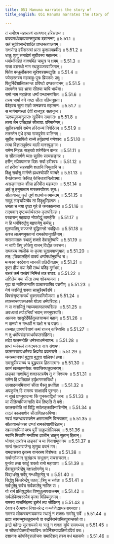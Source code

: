 ```yaml
---
title: 051 Hanuma narrates the story of
title_english: 051 Hanuma narrates the story of

---
```

<div class="audioEmbed"  caption="श्रीराम-हरिसीताराममूर्ति-घनपाठिभ्यां वचनम्" src="https://archive.org/download/Ramayana-recitation-Sriram-harisItArAmamUrti-Ghanapaati-v2/Kanda_5/Kanda_5_SK-051-Hanuma_narrates_the_story_of.mp3"></div>

  
तं समीक्ष्य महासत्त्वं सत्त्ववान् हरिसत्तमः।  
वाक्यमर्थवदव्यग्रस्तमुवाच दशाननम् ॥ 5.51.1 ॥   
अहं सुग्रीवसन्देशादिह प्राप्तस्तवालयम्।  
राक्षसेन्द्र हरीशस्त्वां भ्राता कुशलमब्रवीत् ॥ 5.51.2 ॥   
भ्रातुः शृणु समादेशं सुग्रीवस्य महात्मनः।  
धर्मार्थोपहितं वाक्यमिह चामुत्र च क्षमम् ॥ 5.51.3 ॥   
राजा दशरथो नाम रथकुञ्जरवाजिमान्।  
पितेव बन्धुर्लोकस्य सुरेश्वरसमद्युतिः ॥ 5.51.4 ॥   
ज्येष्ठस्तस्य महाबाहुः पुत्रः प्रियकरः प्रभुः।  
पितुर्निर्देशान्निष्क्रान्तः प्रविष्टो दण्डकावनम् ॥ 5.51.5 ॥   
लक्ष्मणेन सह भ्रात्रा सीतया चापि भार्यया।  
रामो नाम महातेजा धर्म्यं पन्थानमाश्रितः ॥ 5.51.6 ॥   
तस्य भार्या वने नष्टा सीता पतिमनुव्रता।  
वैदेहस्य सुता राज्ञो जनकस्य महात्मनः ॥ 5.51.7 ॥   
स मार्गमाणस्तां देवीं राजपुत्रः सहानुजः।  
ऋश्यमूकमनुप्राप्तः सुग्रीवेण समागतः ॥ 5.51.8 ॥   
तस्य तेन प्रतिज्ञातं सीतायाः परिमार्गणम्।  
सुग्रीवस्यापि रामेण हरिराज्यं निवेदितम् ॥ 5.51.9 ॥   
ततस्तेन मृधे हत्वा राजपुत्रेण वालिनम्।  
सुग्रीवः स्थापितो राज्ये हर्यृक्षाणां गणेश्वरः ॥ 5.51.10 ॥   
त्वया विज्ञातपूर्वश्च वाली वानरपुङ्गवः।  
रामेण निहतः सङ्ख्ये शरेणैकेन वानरः ॥ 5.51.11 ॥   
स सीतामार्गणे व्यग्रः सुग्रीवः सत्यसङ्गरः।  
हरीन् संप्रेषयामास दिशः सर्वा हरीश्वरः ॥ 5.51.12 ॥   
तां हरीणां सहस्राणि शतानि नियुतानि च।  
दिक्षु सर्वासु मार्गन्ते ह्यधश्चोपरि चाम्बरे ॥ 5.51.13 ॥   
वैनतेयसमाः केचित् केचित्तत्रानिलोपमाः।  
असङ्गगतयः शीघ्रा हरिवीरा महाबलाः ॥ 5.51.14 ॥   
अहं तु हनुमान्नाम मारुतस्यौरसः सुतः।  
सीतायास्तु कृते तूर्णं शतयोजनमायतम् ॥ 5.51.15 ॥   
समुद्रं लङ्घयित्वैव तां दिदृक्षुरिहागतः।  
भ्रमता च मया दृष्टा गृहे ते जनकात्मजा ॥ 5.51.16 ॥   
तद्भवान् दृष्टधर्मार्थस्तपः कृतपरिग्रहः।  
परदारान् महाप्राज्ञ नोपरोद्धुं त्वमर्हसि ॥ 5.51.17 ॥   
न हि धर्मविरुद्धेषु बह्वपायेषु कर्मसु।  
मूलघातिषु सज्जन्ते बुद्धिमन्तो भवद्विधाः ॥ 5.51.18 ॥   
कश्च लक्ष्मणमुक्तानां रामकोपानुवर्तिनाम्।  
शराणामग्रतः स्थातुं शक्तो देवासुरेष्वपि ॥ 5.51.19 ॥   
न चापि त्रिषु लोकेषु राजन् विद्येत कश्चन।  
राघवस्य व्यलीकं यः कृत्वा सुखमवाप्नुयात् ॥ 5.51.20 ॥   
तत््त्रिकालहितं वाक्यं धर्म्यमर्थानुबन्धि च।  
मन्यस्व नरदेवाय जानकी प्रतिदीयताम् ॥ 5.51.21 ॥   
दृष्टा हीयं मया देवी लब्धं यदिह दुर्लभम्।  
उत्तरं कर्म यच्छेषं निमित्तं तत्र राघवः ॥ 5.51.22 ॥   
लक्षितेयं मया सीता तथा शोकपायणा।  
गृह्य यां नाभिजानासि पञ्चास्यामिव पन्नगीम् ॥ 5.51.23 ॥   
नेयं जरयितुं शक्या सासुरैरमरैरपि।  
विषसंसृष्टमत्यर्थं भुक्तमन्नमिवौजसा ॥ 5.51.24 ॥   
तपस्सन्तापलब्धस्ते योऽय धर्मपरिग्रहः।  
न स नाशयितुं न्याय्यमात्मप्राणपरिग्रहः ॥ 5.51.25 ॥   
अवध्यतां तपोऽभिर्यां भवान् समनुपश्यति।  
आत्मनः सासुरैर्देवैर्हेतुस्तत्राप्ययं महान् ॥ 5.51.26 ॥   
न दानवो न गन्धर्वो न यक्षो न च पन्नगः।  
तस्मात् प्राणपरित्राणं कथं राजन् करिष्यसि ॥ 5.51.27 ॥   
न तु धर्मोपसंहारमधर्मफलसंहितम्।  
तदेव फलमन्वेति धर्मश्चाधर्मनाशनः ॥ 5.51.28 ॥   
प्राप्तं धर्मफलं तावद्भवता नात्र संशयः।  
फलमस्याप्यधर्मस्य क्षिप्रमेव प्रपत्स्यसे ॥ 5.51.29 ॥   
जनस्थानवधं बुद्ध्वा बुद्ध्वा वालिवधं तथा।  
रामसुग्रीवसख्यं च बुद्ध्यस्व हितमात्मनः ॥ 5.51.30 ॥   
कामं खल्वहमप्येकः सवाजिरथकुञ्जराम्।  
लङ्कां नाशयितुं शक्तस्तस्यैष तु न निश्चयः ॥ 5.51.31 ॥   
रामेण हि प्रतिज्ञातं हर्यृक्षगणसन्निधौ।  
उत्सादनममित्राणां सीता यैस्तु प्रधर्षिता ॥ 5.51.32 ॥   
अपकुर्वन् हि रामस्य साक्षादपि पुरन्दरः।  
न सुखं प्राप्नुयादन्यः किं पुनस्त्वद्विधो जनः ॥ 5.51.33 ॥   
यां सीतेत्यभिजानासि येयं तिष्ठति ते वशे।  
कालरात्रीति तां विद्धि सर्वलङ्काविनाशिनीम् ॥ 5.51.34 ॥   
तदलं कालपाशेन सीताविग्रहरूपिणा।  
स्वयं स्कन्धावसक्तेन क्षममात्मनि चिन्त्यताम् ॥ 5.51.35 ॥   
सीतायास्तेजसा दग्धां रामकोपप्रपीडिताम्।  
दह्यमानामिमां पश्य पुरीं साट्टप्रतोलिकाम् ॥ 5.51.36 ॥   
स्वानि मित्राणि मन्त्रीश्च ज्ञातीन् भ्रातॄन् सुतान् हितान्।  
भोगान् दारांश्च लङ्कां च मा विनाशमुपानय ॥ 5.51.37 ॥   
सत्यं राक्षसराजेन्द्र शृणुष्व वचनं मम।  
रामदासस्य दृतस्य वानरस्य विशेषतः ॥ 5.51.38 ॥   
सर्वान्लोकान् सुसंहृत्य सभूतान् सचराचरान्।  
पुनरेव तथा स्रष्टुं शक्तो रामो महायशाः ॥ 5.51.39 ॥   
देवासुरनरेन्द्रेषु यक्षरक्षोगणेषु च।  
विद्याधरेषु सर्वेषु गन्धर्वेषूरगेषु च ॥ 5.51.40 ॥   
सिद्धेषु किन्नरेन्द्रेषु पतत््त्रिषु च सर्वतः ॥ 5.51.41 ॥   
सर्वभूतेषु सर्वत्र सर्वकालेषु नास्ति सः।  
यो रामं प्रतियुद्ध्येत विष्णुतुल्यपराक्रमम् ॥ 5.51.42 ॥   
सर्वलोकेश्वरस्यैवं कृत्वा विप्रियमुत्तमम्।  
रामस्य राजसिंहस्य दुर्लभं तव जीवितम् ॥ 5.51.43 ॥   
देवाश्च दैत्याश्च निशाचरेन्द्र गन्धर्वविद्याधरनागयक्षाः।  
रामस्य लोकत्रयनायकस्य स्थातुं न शक्ताः समरेषु सर्वे ॥ 5.51.44 ॥   
ब्रह्मा स्वयम्भूश्चतुराननो वा रुद्रस्त्रिनेत्रस्त्रिपुरान्तको वा।  
इन्द्रो महेन्द्रः सुरनायको वा त्रातुं न शक्ता युधि रामवध्यम् ॥ 5.51.45 ॥   
स सौष्ठवोपेतमदीनवादिनः कपेर्निशम्याप्रतिमोऽप्रियं वचः।  
दशाननः कोपविवृत्तलोचनः समादिशत् तस्य वधं महाकपेः ॥ 5.51.46 ॥   